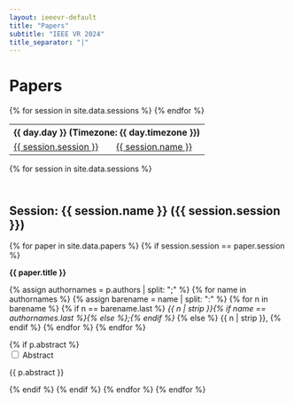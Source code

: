 ```yaml
---
layout: ieeevr-default
title: "Papers"
subtitle: "IEEE VR 2024"
title_separator: "|"
---
```

<h1>Papers</h1>
<div>
    <div>
        <div>
            <table class="styled-table">
                <tr>
                    <th colspan="4">{{ day.day }} (Timezone: {{ day.timezone }})</th>
                </tr>
                {% for session in site.data.sessions %}
                    <tr>
                        <td class="medLarge"><a href="#{{ session.id }}">{{ session.session }}</a></td>
                        <td class="medLarge"><a href="#{{ session.id }}">{{ session.name }}</a></td>
                        <!--<td class="medLarge">{{ session.starttime }}&#8209;{{ session.endtime }}</td>
                        <td class="medLarge" class="text-nowrap">{{ session.room }}</td>-->
                    </tr>
                {% endfor %}
            </table>
        </div>
    <div>
    <!--{% for day in site.data.days %}
        <div>
            <div>
                <table class="styled-table">
                    <tr>
                        <th colspan="4">{{ day.day }} (Timezone: {{ day.timezone }})</th>
                    </tr>
                    {% for session in site.data.sessions %}
                        {% if session.day == day.day %}
                            <tr>
                                <td class="medLarge"><a href="#{{ session.id }}">{{ session.id }}</a></td>
                                <td class="medLarge"><a href="#{{ session.id }}">{{ session.name }}</a></td>
                                <td class="medLarge">{{ session.starttime }}&#8209;{{ session.endtime }}</td>
                                <td class="medLarge" class="text-nowrap">{{ session.room }}</td>
                            </tr>
                        {% endif %}
                    {% endfor %}
                </table>
            </div>
        <div>
    {% endfor %} -->
</div>
<div>
    {% for session in site.data.sessions %}
            <h2 id="{{ session.id }}" class="pink" style="padding-top:25px;">Session: {{ session.name }} ({{ session.session }})</h2>
            {% for paper in site.data.papers %}                 
                {% if session.session == paper.session %}         
                    <p class="medLarge" id="{{ paper.id }}" style="margin-bottom: 0.3em;">
                        <strong>{{ paper.title }}</strong>
                    </p>
                    <p class="font_70" >
                        {% assign authornames = p.authors | split: ";" %}
                        {% for name in authornames %}
                            {% assign barename = name | split: ":" %}
                            {% for n in barename %}
                                {% if n == barename.last %}
                                    <i>{{ n | strip }}{% if name == authornames.last %}{% else %};{% endif %}</i>
                                {% else %}                            
                                    <span class="bold">{{ n | strip }},</span>
                                {% endif %}
                            {% endfor %} 
                        {% endfor %}
                    </p>
                    {% if p.abstract %}
                        <div id="{{ paper.id }}" class="wrap-collabsible"> <input id="collapsible{{ paper.id }}" class="toggle" type="checkbox"> 
                            <label for="collapsible{{ paper.id }}" class="lbl-toggle">Abstract</label>
                            <div class="collapsible-content">
                                <div class="content-inner">
                                    <p>{{ p.abstract }}</p>
                                </div>
                            </div>
                        </div>                                                                     
                    {% endif %}
                {% endif %}
            {% endfor %}
    {% endfor %}
</div>
